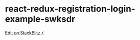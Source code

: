 # react-redux-registration-login-example-swksdr

[Edit on StackBlitz ⚡️](https://stackblitz.com/edit/react-redux-registration-login-example-swksdr)